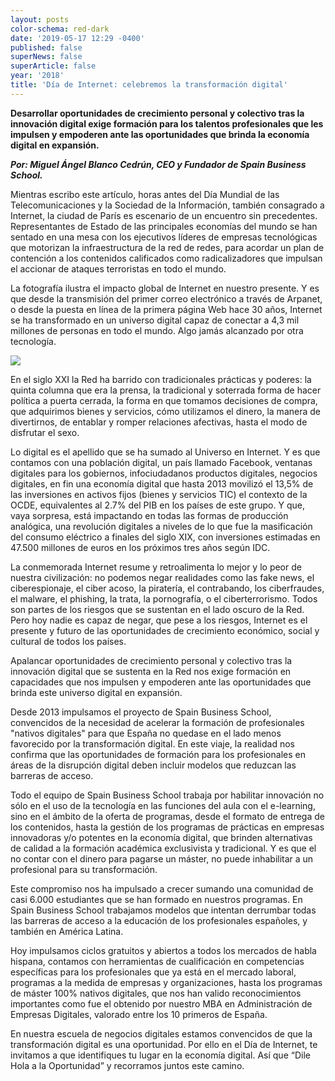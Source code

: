 ```yaml
---
layout: posts
color-schema: red-dark
date: '2019-05-17 12:29 -0400'
published: false
superNews: false
superArticle: false
year: '2018'
title: 'Día de Internet: celebremos la transformación digital'
---
```

**Desarrollar oportunidades de crecimiento personal y colectivo tras la innovación digital exige formación para los talentos profesionales que les impulsen y empoderen ante las oportunidades que brinda la economía digital en expansión.**
 
_**Por: Miguel Ángel Blanco Cedrún, CEO y Fundador de Spain Business School.**_
 
Mientras escribo este artículo, horas antes del Día Mundial de las Telecomunicaciones y la Sociedad de la Información, también consagrado a Internet, la ciudad de París es escenario de un encuentro sin precedentes. Representantes de  Estado de las principales economías del mundo se han sentado en una mesa con los ejecutivos líderes de empresas tecnológicas que motorizan la infraestructura de la red de redes, para acordar un plan de contención a los contenidos calificados como radicalizadores que impulsan el accionar de ataques terroristas en todo el mundo. 
 
La fotografía ilustra el impacto global de Internet en nuestro presente. Y es que desde la transmisión del primer correo electrónico a través de Arpanet, o desde la puesta en línea de la primera página Web hace  30 años, Internet se ha transformado en un universo digital capaz de conectar a 4,3 mil millones de personas en todo el mundo. Algo jamás alcanzado por otra tecnología.

![](https://www.internetworldstats.com/images/world2019PIE2.png)
 
En el siglo XXI la Red ha barrido con tradicionales prácticas y poderes: la quinta columna que era la prensa, la tradicional y soterrada forma de hacer política a puerta cerrada, la forma en que tomamos decisiones de compra, que adquirimos bienes y servicios, cómo utilizamos el dinero, la manera de divertirnos, de entablar y romper relaciones afectivas, hasta el modo de disfrutar el sexo.
 
Lo digital es el apellido que se ha sumado al Universo en Internet. Y es que contamos con una población digital, un país llamado Facebook, ventanas digitales para los gobiernos, infociudadanos productos digitales, negocios digitales, en fin una economía digital que hasta 2013 movilizó el 13,5% de las inversiones en activos fijos (bienes y servicios TIC)  el contexto de la OCDE, equivalentes al 2.7% del PIB en los países de este grupo. Y que, vaya sorpresa, está impactando en todas las formas de producción analógica, una revolución digitales a niveles de lo que fue la masificación del consumo eléctrico a finales del siglo XIX, con inversiones estimadas en 47.500 millones de euros en los próximos tres años según IDC.
 
La conmemorada Internet resume y retroalimenta lo mejor y lo peor de nuestra civilización: no podemos negar realidades como las fake news, el ciberespionaje, el ciber acoso, la piratería, el contrabando, los ciberfraudes, el malware, el phishing, la trata, la pornografía, o el ciberterrorismo. Todos son partes de los riesgos que se sustentan en el lado oscuro de la Red. Pero hoy nadie es capaz de negar, que pese a los riesgos, Internet es el presente y futuro de las oportunidades de crecimiento económico, social y cultural de todos los países.
 
Apalancar oportunidades de crecimiento personal y colectivo tras la innovación digital que se sustenta en la Red nos exige formación en capacidades que nos impulsen y empoderen ante las oportunidades que brinda este universo digital en expansión.
 
Desde 2013 impulsamos el proyecto de Spain Business School, convencidos de la necesidad de acelerar la formación de profesionales "nativos digitales" para que España no quedase en el lado menos favorecido por la transformación digital. En este viaje, la realidad nos confirma que las oportunidades de formación para los profesionales en áreas de la disrupción digital deben incluir modelos que reduzcan las barreras de acceso.
 
Todo el equipo de Spain Business School trabaja por habilitar innovación no sólo en el uso de la tecnología en las funciones del aula con el e-learning, sino en el ámbito de la oferta de programas, desde el formato de entrega de los contenidos, hasta la gestión de los programas de prácticas en empresas innovadoras y/o potentes en la economía digital, que brinden alternativas de calidad a la formación académica exclusivista y tradicional. Y es que el no contar con el dinero para pagarse un máster, no puede inhabilitar a un profesional para su transformación.
 
Este compromiso nos ha impulsado a crecer sumando una comunidad de casi 6.000 estudiantes que se han formado en nuestros programas. En Spain Business School trabajamos modelos que intentan derrumbar todas las barreras de acceso a la educación de los profesionales españoles, y también en América Latina.
 
Hoy impulsamos ciclos gratuitos y abiertos a todos los mercados de habla hispana, contamos con herramientas de cualificación en competencias específicas para los profesionales que ya está en el mercado laboral, programas a la medida de empresas y organizaciones, hasta los programas de máster 100% nativos digitales, que nos han valido reconocimientos importantes como fue el obtenido por nuestro MBA en Administración de Empresas Digitales, valorado entre los 10 primeros de España.
 
En nuestra escuela de negocios digitales estamos convencidos de que la transformación digital es una oportunidad. Por ello en el Día de Internet, te invitamos a que identifiques tu lugar en la economía digital. Así que “Dile Hola a la Oportunidad” y recorramos juntos este camino.
